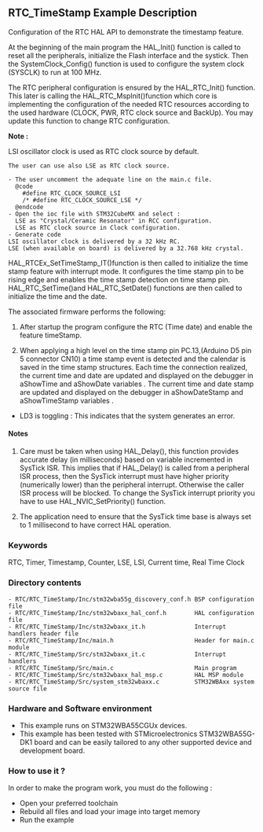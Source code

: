 ## <b>RTC_TimeStamp Example Description</b>

Configuration of the RTC HAL API to demonstrate the timestamp feature.

At the beginning of the main program the HAL_Init() function is called to reset 
all the peripherals, initialize the Flash interface and the systick.
Then the SystemClock_Config() function is used to configure the system
clock (SYSCLK) to run at 100 MHz.

The RTC peripheral configuration is ensured by the HAL_RTC_Init() function.
This later is calling the HAL_RTC_MspInit()function which core is implementing
the configuration of the needed RTC resources according to the used hardware (CLOCK, 
PWR, RTC clock source and BackUp). You may update this function to change RTC configuration.

**Note :**

 LSI oscillator clock is used as RTC clock source by default.

    The user can use also LSE as RTC clock source.

    - The user uncomment the adequate line on the main.c file.
      @code
        #define RTC_CLOCK_SOURCE_LSI  
        /* #define RTC_CLOCK_SOURCE_LSE */
      @endcode
    - Open the ioc file with STM32CubeMX and select :
      LSE as "Crystal/Ceramic Resonator" in RCC configuration.
      LSE as RTC clock source in Clock configuration.
    - Generate code
    LSI oscillator clock is delivered by a 32 kHz RC.
    LSE (when available on board) is delivered by a 32.768 kHz crystal.

HAL_RTCEx_SetTimeStamp_IT()function is then called to initialize the time stamp feature 
with interrupt mode. It configures the time stamp pin to be rising edge and enables
the time stamp detection on time stamp pin.
HAL_RTC_SetTime()and HAL_RTC_SetDate() functions are then called to initialize the 
time and the date.

The associated firmware performs the following:

1. After startup the program configure the RTC (Time date) and enable the feature 
   timeStamp.
   
2. When applying a high level on the time stamp pin PC.13,(Arduino D5 pin 5 connector CN10)
   a time stamp event is detected and the calendar is saved in the time stamp structures.
   Each time the connection realized, the current time and date are updated and displayed
   on the debugger in aShowTime and aShowDate variables .
   The current time and date stamp are updated and displayed on the debugger in aShowDateStamp and aShowTimeStamp variables .

- LD3 is toggling : This indicates that the system generates an error.
       
#### <b>Notes</b>

 1. Care must be taken when using HAL_Delay(), this function provides accurate delay (in milliseconds)
    based on variable incremented in SysTick ISR. This implies that if HAL_Delay() is called from
    a peripheral ISR process, then the SysTick interrupt must have higher priority (numerically lower)
    than the peripheral interrupt. Otherwise the caller ISR process will be blocked.
    To change the SysTick interrupt priority you have to use HAL_NVIC_SetPriority() function.
      
 2. The application need to ensure that the SysTick time base is always set to 1 millisecond
    to have correct HAL operation.

### <b>Keywords</b>

RTC, Timer, Timestamp, Counter, LSE, LSI, Current time, Real Time Clock

### <b>Directory contents</b>

    - RTC/RTC_TimeStamp/Inc/stm32wba55g_discovery_conf.h BSP configuration file
    - RTC/RTC_TimeStamp/Inc/stm32wbaxx_hal_conf.h        HAL configuration file
    - RTC/RTC_TimeStamp/Inc/stm32wbaxx_it.h              Interrupt handlers header file
    - RTC/RTC_TimeStamp/Inc/main.h                       Header for main.c module  
    - RTC/RTC_TimeStamp/Src/stm32wbaxx_it.c              Interrupt handlers
    - RTC/RTC_TimeStamp/Src/main.c                       Main program
    - RTC/RTC_TimeStamp/Src/stm32wbaxx_hal_msp.c         HAL MSP module
    - RTC/RTC_TimeStamp/Src/system_stm32wbaxx.c          STM32WBAxx system source file


### <b>Hardware and Software environment</b> 

  - This example runs on STM32WBA55CGUx devices.
  - This example has been tested with STMicroelectronics STM32WBA55G-DK1 
    board and can be easily tailored to any other supported device 
    and development board.


### <b>How to use it ?</b> 

In order to make the program work, you must do the following :

 - Open your preferred toolchain 
 - Rebuild all files and load your image into target memory
 - Run the example


